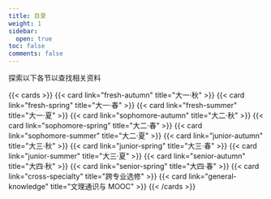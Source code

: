 ```yaml
---
title: 目录
weight: 1
sidebar:
  open: true
toc: false
comments: false
---
```


探索以下各节以查找相关资料

<!--more-->

{{< cards >}}
  {{< card link="fresh-autumn" title="大一·秋" >}}
  {{< card link="fresh-spring" title="大一·春" >}}
  {{< card link="fresh-summer" title="大一·夏" >}}
  {{< card link="sophomore-autumn" title="大二·秋" >}}
  {{< card link="sophomore-spring" title="大二·春" >}}
  {{< card link="sophomore-summer" title="大二·夏" >}}
  {{< card link="junior-autumn" title="大三·秋" >}}
  {{< card link="junior-spring" title="大三·春" >}}
  {{< card link="junior-summer" title="大三·夏" >}}
  {{< card link="senior-autumn" title="大四·秋" >}}
  {{< card link="senior-spring" title="大四·春" >}}
  {{< card link="cross-specialty" title="跨专业选修" >}}
  {{< card link="general-knowledge" title="文理通识与 MOOC" >}}
{{< /cards >}}
